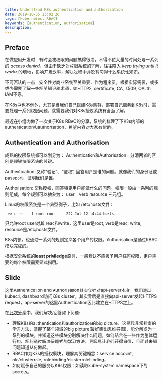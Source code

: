 ```yaml
---
title: Understand K8s authentication and authorisation
date: 2019-10-05 13:02:26
tags: [kubernetes, RBAC]
keywords: [authentication, authorisation]
description:
---
```


## Preface

在做应用开发时，有时会被权限的问题搞得很烦，不得不花大量的时间处理一系列的 _access denied_，但由于缺乏对权限系统的了解，往往陷入 _keep trying until it works_ 的境地，影响开发效率，解决过程中并没有习得什么系统性知识。  

不可否认的一点，安全性对商业系统至关重要，作为程序员，根据实际需要，或多或少需要了解一些相关知识和术语，如HTTPS, certificate, CA, X509, OAuth, IAM不等。

在K8s中也不例外，尤其是当我们自己搭建K8s集群，部署自己服务到K8s时，需要处理一系列权限问题，就需要我们对K8s授权系统有全面了解。

最近在小组内做了一次关于K8s RBAC的分享，系统的梳理了下K8s内部的authentication和authorisation，希望内容对大家有帮助。

<!-- more -->

## Authentication and Authorisation

成熟的权限系统都可以划分为： Authentication和Authorisation，分清两者的区别是理解权限系统的关键。

Authentication: 又称“验证”、“鉴权”, 回答用户是谁的问题。就像我们的身份证或passport，证明我们是谁。  


Authorisation: 又称授权，回答特定用户能做什么的问题。权限一般由一系列的规则组成，每个规则可以抽象为： user　verb resource 三元组。

Linux的权限系统是一个典型例子，比如 /etc/hosts文件：

```
-rw-r--r--  1 root root     222 Jul 12 14:44 hosts
```

只允许root user对其 read和write，这里user是root, verb是read, write, resource是/etc/hosts文件。

K8s内部，也通过一系列的规则定义各个用户的权限。Authorisation是通过RBAC模块完成的。

根据安全系统的**least priviledge**原则，一般默认不应授予用户任何权限，用户需要的每个权限需要显式指明。

## Slide

这里Authentication and Authorisation其实仅针对api-server本身，我们通过kubectl, dashboard访问K8s cluster，其实背后是直接向api-server发起HTTPS request，api-server的这里Authentication因此建立在HTTPS之上。

在[此次分享](https://go-talks.appspot.com/github.com/eliteGoblin/Notes/cs/presentations/topics/Kubernetes_RBAC/slide/main.slide#1)中，我们解决/回答如下问题:  

*  理解K8s的authentication和authorization的big picture，这是我非常推崇的学习方法，掌握了某个领域的big picture(最好画出思维导图)，能分解成为一系列的模块，并知道这些模块分别解决什么问题，如何结合在一些作为整体运行的，相比通过解决问题式的学习方法，更容易让我们获得自信，且面对未知问题知道从何做起。
*  RBAC作为K8s的授权模块，理解其关键概念：service account, ole/clusterrole, rolebinding/clusterrolebinding。
*  如何赋予自己的服务以K8s权限：如读取kube-system namespace下的secrets。


